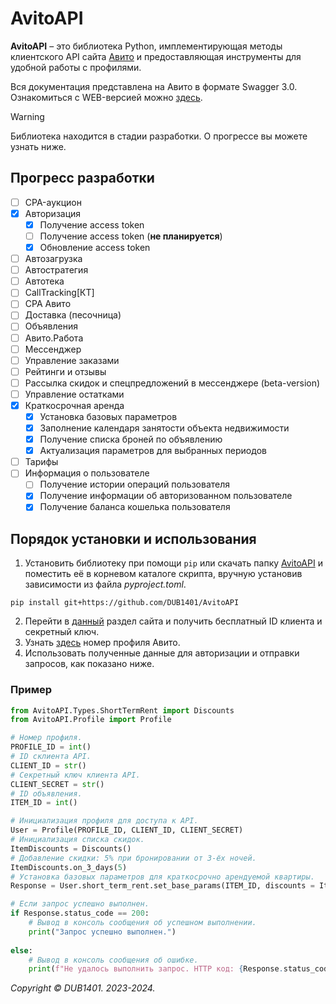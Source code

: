 # AvitoAPI
**AvitoAPI** – это библиотека Python, имплементирующая методы клиентского API сайта [Авито](https://www.avito.ru/) и предоставляющая инструменты для удобной работы с профилями.

Вся документация представлена на Авито в формате Swagger 3.0. Ознакомиться с WEB-версией можно [здесь](https://developers.avito.ru/api-catalog/user/documentation).

> [!WARNING]  
> Библиотека находится в стадии разработки. О прогрессе вы можете узнать ниже.

## Прогресс разработки
- [ ] CPA-аукцион
- [x] Авторизация
	- [x] Получение access token
	- [ ] Получение access token (**не планируется**)
	- [x] Обновление access token
- [ ] Автозагрузка
- [ ] Автостратегия
- [ ] Автотека
- [ ] CallTracking\[КТ\]
- [ ] CPA Авито
- [ ] Доставка (песочница)
- [ ] Объявления
- [ ] Авито.Работа
- [ ] Мессенджер
- [ ] Управление заказами
- [ ] Рейтинги и отзывы
- [ ] Рассылка скидок и спецпредложений в мессенджере (beta-version)
- [ ] Управление остатками
- [x] Краткосрочная аренда
	- [x] Установка базовых параметров
	- [x] Заполнение календаря занятости объекта недвижимости 
	- [x] Получение списка броней по объявлению
	- [x] Актуализация параметров для выбранных периодов
- [ ] Тарифы
- [ ] Информация о пользователе
	- [ ] Получение истории операций пользователя
	- [x] Получение информации об авторизованном пользователе
	- [x] Получение баланса кошелька пользователя

## Порядок установки и использования
1. Установить библиотеку при помощи `pip` или скачать папку [AvitoAPI](https://github.com/DUB1401/AvitoAPI/tree/main/src) и поместить её в корневом каталоге скрипта, вручную установив зависимости из файла _pyproject.toml_.
```
pip install git+https://github.com/DUB1401/AvitoAPI
```
2. Перейти в [данный](https://www.avito.ru/professionals/api) раздел сайта и получить бесплатный ID клиента и секретный ключ.
3. Узнать [здесь](https://www.avito.ru/profile/basic) номер профиля Авито.
4. Использовать полученные данные для авторизации и отправки запросов, как показано ниже.

### Пример
```Python
from AvitoAPI.Types.ShortTermRent import Discounts
from AvitoAPI.Profile import Profile

# Номер профиля.
PROFILE_ID = int()
# ID склиента API.
CLIENT_ID = str()
# Секретный ключ клиента API.
CLIENT_SECRET = str()
# ID объявления.
ITEM_ID = int()

# Инициализация профиля для доступа к API.
User = Profile(PROFILE_ID, CLIENT_ID, CLIENT_SECRET)
# Инициализация списка скидок.
ItemDiscounts = Discounts()
# Добавление скидки: 5% при бронировании от 3-ёх ночей.
ItemDiscounts.on_3_days(5)
# Установка базовых параметров для краткосрочно арендуемой квартиры.
Response = User.short_term_rent.set_base_params(ITEM_ID, discounts = ItemDiscounts, night_price = 3500)

# Если запрос успешно выполнен.
if Response.status_code == 200:
	# Вывод в консоль сообщения об успешном выполнении.
	print("Запрос успешно выполнен.")
	
else:
	# Вывод в консоль сообщения об ошибке.
	print(f"Не удалось выполнить запрос. HTTP код: {Response.status_code}.")
```

_Copyright © DUB1401. 2023-2024._
